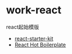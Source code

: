 # work-react

react起始模版

+ [react-starter-kit](https://github.com/kriasoft/react-starter-kit "react-starter-kit")
+ [React Hot Boilerplate](https://github.com/gaearon/react-hot-boilerplate "React Hot Boilerplate")
